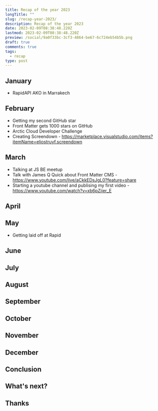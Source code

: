 ```yaml
---
title: Recap of the year 2023
longTitle: ""
slug: /recap-year-2023/
description: Recap of the year 2023
date: 2023-02-09T08:38:48.220Z
lastmod: 2023-02-09T08:38:48.220Z
preview: /social/9a0f33bc-3cf3-4864-be67-6c724eb54b5b.png
draft: true
comments: true
tags:
  - recap
type: post
---
```


## January

- RapidAPI AKO in Marrakech

## February

- Getting my second GitHub star
- Front Matter gets 1000 stars on GitHub
- Arctic Cloud Developer Challenge
- Creating Screendown - https://marketplace.visualstudio.com/items?itemName=eliostruyf.screendown

## March

- Talking at JS BE meetup
- Talk with James Q Quick about Front Matter CMS - https://www.youtube.com/live/aCkkEDsJgL0?feature=share
- Starting a youtube channel and publising my first video - https://www.youtube.com/watch?v=xb6pZiier_E

## April

## May

- Getting laid off at Rapid

## June

## July

## August

## September

## October

## November

## December

## Conclusion

## What's next?

## Thanks
